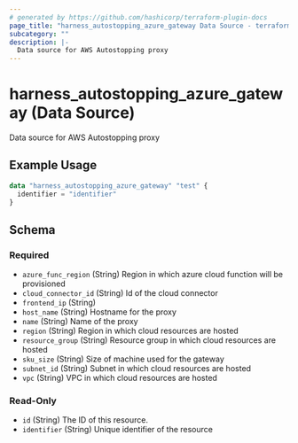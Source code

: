 ```yaml
---
# generated by https://github.com/hashicorp/terraform-plugin-docs
page_title: "harness_autostopping_azure_gateway Data Source - terraform-provider-harness"
subcategory: ""
description: |-
  Data source for AWS Autostopping proxy
---
```


# harness_autostopping_azure_gateway (Data Source)

Data source for AWS Autostopping proxy

## Example Usage

```terraform
data "harness_autostopping_azure_gateway" "test" {
  identifier = "identifier"
}
```

<!-- schema generated by tfplugindocs -->
## Schema

### Required

- `azure_func_region` (String) Region in which azure cloud function will be provisioned
- `cloud_connector_id` (String) Id of the cloud connector
- `frontend_ip` (String)
- `host_name` (String) Hostname for the proxy
- `name` (String) Name of the proxy
- `region` (String) Region in which cloud resources are hosted
- `resource_group` (String) Resource group in which cloud resources are hosted
- `sku_size` (String) Size of machine used for the gateway
- `subnet_id` (String) Subnet in which cloud resources are hosted
- `vpc` (String) VPC in which cloud resources are hosted

### Read-Only

- `id` (String) The ID of this resource.
- `identifier` (String) Unique identifier of the resource

